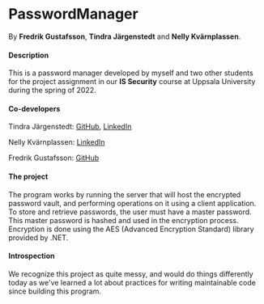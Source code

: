 # PasswordManager
By **Fredrik Gustafsson**, **Tindra Järgenstedt** and **Nelly Kvärnplassen**.

#### Description
This is a password manager developed by myself and two other students for the project assignment in our **IS Security** course at Uppsala University during the spring of 2022.

#### Co-developers
Tindra Järgenstedt: [GitHub](https://github.com/tindrajargen), [LinkedIn](https://www.linkedin.com/in/tindra-j%C3%A4rgenstedt-373458257/)

Nelly Kvärnplassen: [LinkedIn](https://www.linkedin.com/in/nelly-kvernplassen-932674203/)

Fredrik Gustafsson: [GitHub](https://github.com/fredrikgson)

#### The project
The program works by running the server that will host the encrypted password vault, and performing operations on it using a client application. To store and retrieve passwords, the user must have a master password. This master password is hashed and used in the encryption process. Encryption is done using the AES (Advanced Encryption Standard) library provided by .NET.

#### Introspection
We recognize this project as quite messy, and would do things differently today as we've learned a lot about practices for writing maintainable code since building this program.
